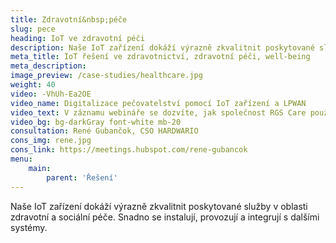 ```yaml
---
title: Zdravotní&nbsp;péče
slug: pece
heading: IoT ve zdravotní péči
description: Naše IoT zařízení dokáží výrazně zkvalitnit poskytované služby v oblasti zdravotní a&nbsp;sociální péče.
meta_title: IoT řešení ve zdravotnictví, zdravotní péči, well-being
meta_description:
image_preview: /case-studies/healthcare.jpg
weight: 40
video: -VhUh-Ea2OE
video_name: Digitalizace pečovatelství pomocí IoT zařízení a LPWAN
video_text: V záznamu webináře se dozvíte, jak společnost RGS Care používá náš IoT multisenzor COOPER v rámci svých služeb pro zákazníky v oboru pečovatelství. Budeme se bavit nejen o multisenzoru COOPER, ale také rozebereme použité LPWAN technologie a představíme platformu Ubidots.
video_bg: bg-darkGray font-white mb-20
consultation: René Gubančok, CSO HARDWARIO
cons_img: rene.jpg
cons_link: https://meetings.hubspot.com/rene-gubancok
menu:
    main:
        parent: 'Řešení'
---
```


Naše IoT zařízení dokáží výrazně zkvalitnit poskytované služby v oblasti zdravotní a&nbsp;sociální péče. Snadno se instalují, provozují a integrují s dalšími systémy.
